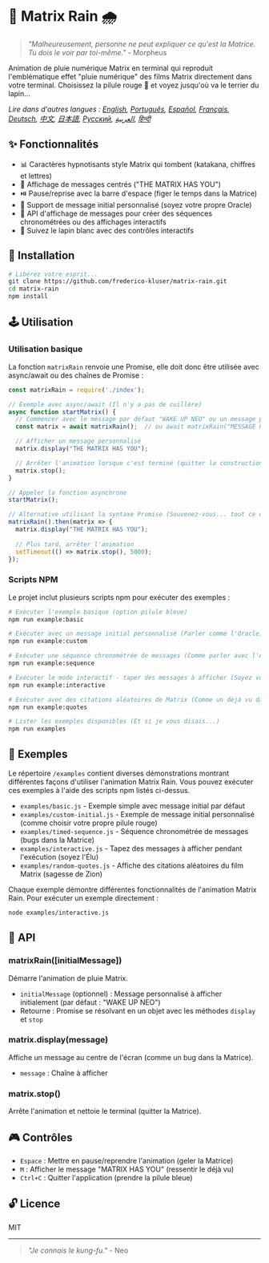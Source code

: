 # 🧠 Matrix Rain 🌧️

> *"Malheureusement, personne ne peut expliquer ce qu'est la Matrice. Tu dois le voir par toi-même."* - Morpheus

Animation de pluie numérique Matrix en terminal qui reproduit l'emblématique effet "pluie numérique" des films Matrix directement dans votre terminal. Choisissez la pilule rouge 💊 et voyez jusqu'où va le terrier du lapin...

*Lire dans d'autres langues : [English](README.en.md), [Português](README.pt-br.md), [Español](README.es.md), [Français](README.fr.md), [Deutsch](README.de.md), [中文](README.zh.md), [日本語](README.ja.md), [Русский](README.ru.md), [العربية](README.ar.md), [हिन्दी](README.hi.md)*

## ✨ Fonctionnalités

- 📊 Caractères hypnotisants style Matrix qui tombent (katakana, chiffres et lettres)
- 💬 Affichage de messages centrés ("THE MATRIX HAS YOU")
- ⏯️ Pause/reprise avec la barre d'espace (figer le temps dans la Matrice)
- 📝 Support de message initial personnalisé (soyez votre propre Oracle)
- 🔄 API d'affichage de messages pour créer des séquences chronométrées ou des affichages interactifs
- 🐇 Suivez le lapin blanc avec des contrôles interactifs

## 💾 Installation

```bash
# Libérez votre esprit...
git clone https://github.com/frederico-kluser/matrix-rain.git
cd matrix-rain
npm install
```

## 🕹️ Utilisation

### Utilisation basique

La fonction `matrixRain` renvoie une Promise, elle doit donc être utilisée avec async/await ou des chaînes de Promise :

```javascript
const matrixRain = require('./index');

// Exemple avec async/await (Il n'y a pas de cuillère)
async function startMatrix() {
  // Commencer avec le message par défaut "WAKE UP NEO" ou un message personnalisé
  const matrix = await matrixRain();  // ou await matrixRain("MESSAGE PERSONNALISÉ");

  // Afficher un message personnalisé
  matrix.display("THE MATRIX HAS YOU");

  // Arrêter l'animation lorsque c'est terminé (quitter la construction)
  matrix.stop();
}

// Appeler la fonction asynchrone
startMatrix();

// Alternative utilisant la syntaxe Promise (Souvenez-vous... tout ce que j'offre est la vérité)
matrixRain().then(matrix => {
  matrix.display("THE MATRIX HAS YOU");
  
  // Plus tard, arrêter l'animation
  setTimeout(() => matrix.stop(), 5000);
});
```

### Scripts NPM

Le projet inclut plusieurs scripts npm pour exécuter des exemples :

```bash
# Exécuter l'exemple basique (option pilule bleue)
npm run example:basic

# Exécuter avec un message initial personnalisé (Parler comme l'Oracle)
npm run example:custom

# Exécuter une séquence chronométrée de messages (Comme parler avec l'Architecte)
npm run example:sequence

# Exécuter le mode interactif - taper des messages à afficher (Soyez votre propre Agent)
npm run example:interactive

# Exécuter avec des citations aléatoires de Matrix (Comme un déjà vu dans la Matrice)
npm run example:quotes

# Lister les exemples disponibles (Et si je vous disais...)
npm run examples
```

## 🧪 Exemples

Le répertoire `/examples` contient diverses démonstrations montrant différentes façons d'utiliser l'animation Matrix Rain.
Vous pouvez exécuter ces exemples à l'aide des scripts npm listés ci-dessus.

- `examples/basic.js` - Exemple simple avec message initial par défaut
- `examples/custom-initial.js` - Exemple de message initial personnalisé (comme choisir votre propre pilule rouge)
- `examples/timed-sequence.js` - Séquence chronométrée de messages (bugs dans la Matrice)
- `examples/interactive.js` - Tapez des messages à afficher pendant l'exécution (soyez l'Élu)
- `examples/random-quotes.js` - Affiche des citations aléatoires du film Matrix (sagesse de Zion)

Chaque exemple démontre différentes fonctionnalités de l'animation Matrix Rain. Pour exécuter un exemple directement :

```bash
node examples/interactive.js
```

## 🔌 API

### matrixRain([initialMessage])

Démarre l'animation de pluie Matrix.

- `initialMessage` (optionnel) : Message personnalisé à afficher initialement (par défaut : "WAKE UP NEO")
- Retourne : Promise se résolvant en un objet avec les méthodes `display` et `stop`

### matrix.display(message)

Affiche un message au centre de l'écran (comme un bug dans la Matrice).

- `message` : Chaîne à afficher

### matrix.stop()

Arrête l'animation et nettoie le terminal (quitter la Matrice).

## 🎮 Contrôles

- `Espace` : Mettre en pause/reprendre l'animation (geler la Matrice)
- `M` : Afficher le message "MATRIX HAS YOU" (ressentir le déjà vu)
- `Ctrl+C` : Quitter l'application (prendre la pilule bleue)

## 🔓 Licence

MIT

---

> *"Je connais le kung-fu."* - Neo